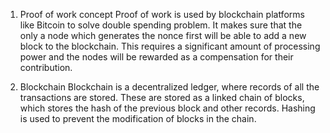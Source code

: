 1. Proof of work concept
Proof of work is used by blockchain platforms like Bitcoin to solve double spending problem. It makes sure that the only a node which generates the nonce first will be able to add a new block to the blockchain. This requires a significant amount of processing power and the nodes will be rewarded as a compensation for their contribution.

2. Blockchain
Blockchain is a decentralized ledger, where records of all the transactions are stored. These are stored as a linked chain of blocks, which stores the hash of the previous block and other records. Hashing is used to prevent the modification of blocks in the chain.
